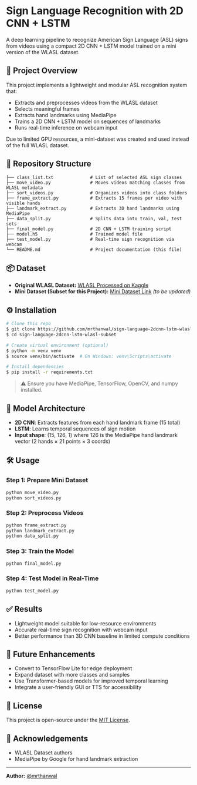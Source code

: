 # Sign Language Recognition with 2D CNN + LSTM

A deep learning pipeline to recognize American Sign Language (ASL) signs from videos using a compact 2D CNN + LSTM model trained on a mini version of the WLASL dataset.

## 🚀 Project Overview
This project implements a lightweight and modular ASL recognition system that:
- Extracts and preprocesses videos from the WLASL dataset
- Selects meaningful frames
- Extracts hand landmarks using MediaPipe
- Trains a 2D CNN + LSTM model on sequences of landmarks
- Runs real-time inference on webcam input

Due to limited GPU resources, a mini-dataset was created and used instead of the full WLASL dataset.

## 📁 Repository Structure
```
├── class_list.txt              # List of selected ASL sign classes
├── move_video.py               # Moves videos matching classes from WLASL metadata
├── sort_videos.py              # Organizes videos into class folders
├── frame_extract.py            # Extracts 15 frames per video with visible hands
├── landmark_extract.py         # Extracts 3D hand landmarks using MediaPipe
├── data_split.py               # Splits data into train, val, test sets
├── final_model.py              # 2D CNN + LSTM training script
├── model.h5                    # Trained model file
├── test_model.py               # Real-time sign recognition via webcam
└── README.md                   # Project documentation (this file)
```

## 📦 Dataset
- **Original WLASL Dataset:** [WLASL Processed on Kaggle](https://www.kaggle.com/datasets/risangbaskoro/wlasl-processed)
- **Mini Dataset (Subset for this Project):** [Mini Dataset Link](http://www.something) *(to be updated)*

## ⚙️ Installation
```bash
# Clone this repo
$ git clone https://github.com/mrthanwal/sign-language-2dcnn-lstm-wlasl-subset.git
$ cd sign-language-2dcnn-lstm-wlasl-subset

# Create virtual environment (optional)
$ python -m venv venv
$ source venv/bin/activate  # On Windows: venv\Scripts\activate

# Install dependencies
$ pip install -r requirements.txt
```

> ⚠️ Ensure you have MediaPipe, TensorFlow, OpenCV, and numpy installed.

## 🧠 Model Architecture
- **2D CNN**: Extracts features from each hand landmark frame (15 total)
- **LSTM**: Learns temporal sequences of sign motion
- **Input shape**: (15, 126, 1) where 126 is the MediaPipe hand landmark vector (2 hands × 21 points × 3 coords)

## 🛠 Usage

### Step 1: Prepare Mini Dataset
```bash
python move_video.py
python sort_videos.py
```

### Step 2: Preprocess Videos
```bash
python frame_extract.py
python landmark_extract.py
python data_split.py
```

### Step 3: Train the Model
```bash
python final_model.py
```

### Step 4: Test Model in Real-Time
```bash
python test_model.py
```

## ✅ Results
- Lightweight model suitable for low-resource environments
- Accurate real-time sign recognition with webcam input
- Better performance than 3D CNN baseline in limited compute conditions

## 🔮 Future Enhancements
- Convert to TensorFlow Lite for edge deployment
- Expand dataset with more classes and samples
- Use Transformer-based models for improved temporal learning
- Integrate a user-friendly GUI or TTS for accessibility

## 📄 License
This project is open-source under the [MIT License](LICENSE).

## 🙌 Acknowledgements
- WLASL Dataset authors
- MediaPipe by Google for hand landmark extraction

---

**Author:** [@mrthanwal](https://github.com/mrthanwal)
